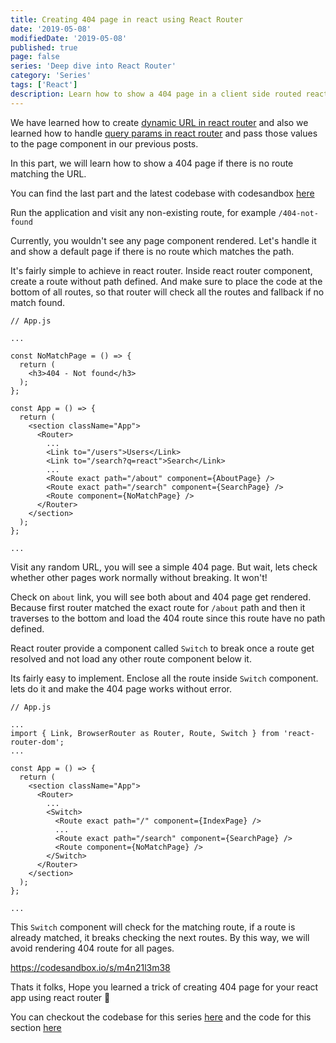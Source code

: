 ```yaml
---
title: Creating 404 page in react using React Router
date: '2019-05-08'
modifiedDate: '2019-05-08'
published: true
page: false
series: 'Deep dive into React Router'
category: 'Series'
tags: ['React']
description: Learn how to show a 404 page in a client side routed react application if there is no route matching the URL
---
```


We have learned how to create [dynamic URL in react router](/blog/dynamic-pages-in-react-router/) and also we learned how to handle [query params in react router](/blog/how-to-handle-query-params-in-react-router/) and pass those values to the page component in our previous posts.

In this part, we will learn how to show a 404 page if there is no route matching the URL.

You can find the last part and the latest codebase with codesandbox [here](/blog/how-to-handle-query-params-in-react-router/)

Run the application and visit any non-existing route, for example `/404-not-found`

Currently, you wouldn't see any page component rendered. Let's handle it and show a default page if there is no route which matches the path.

It's fairly simple to achieve in react router. Inside react router component, create a route without path defined. And make sure to place the code at the bottom of all routes, so that router will check all the routes and fallback if no match found.

```jsx{5-9,21}
// App.js

...

const NoMatchPage = () => {
  return (
    <h3>404 - Not found</h3>
  );
};

const App = () => {
  return (
    <section className="App">
      <Router>
        ...
        <Link to="/users">Users</Link>
        <Link to="/search?q=react">Search</Link>
        ...
        <Route exact path="/about" component={AboutPage} />
        <Route exact path="/search" component={SearchPage} />
        <Route component={NoMatchPage} />
      </Router>
    </section>
  );
};

...
```

Visit any random URL, you will see a simple 404 page. But wait, lets check whether other pages work normally without breaking. It won't!

Check on `about` link, you will see both about and 404 page get rendered. Because first router matched the exact route for `/about` path and then it traverses to the bottom and load the 404 route since this route have no path defined.

React router provide a component called `Switch` to break once a route get resolved and not load any other route component below it.

Its fairly easy to implement. Enclose all the route inside `Switch` component. lets do it and make the 404 page works without error.

```jsx{4,12,17}
// App.js

...
import { Link, BrowserRouter as Router, Route, Switch } from 'react-router-dom';
...

const App = () => {
  return (
    <section className="App">
      <Router>
        ...
        <Switch>
          <Route exact path="/" component={IndexPage} />
          ...
          <Route exact path="/search" component={SearchPage} />
          <Route component={NoMatchPage} />
        </Switch>
      </Router>
    </section>
  );
};

...

```

This `Switch` component will check for the matching route, if a route is already matched, it breaks checking the next routes. By this way, we will avoid rendering 404 route for all pages.

https://codesandbox.io/s/m4n21l3m38

Thats it folks, Hope you learned a trick of creating 404 page for your react app using react router 🤗

You can checkout the codebase for this series [here](https://github.com/learnwithparam/react-router-series) and the code for this section [here](https://github.com/learnwithparam/react-router-series/commit/b3d80a2e92e1bccdcfba219d086e782b5f762a4c)
